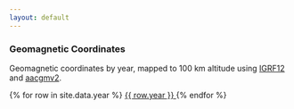 ```yaml
---
layout: default
---
```


### Geomagnetic Coordinates

Geomagnetic coordinates by year, mapped to 100 km altitude using [IGRF12][1] and [aacgmv2][2].

<div class="display compact" style="height:100%; width:100%; overflow:auto;">
{% for row in site.data.year %}
    <a href='../stations/cgm_{{ row.year }}.html'>{{ row.year }} </a>
{% endfor %}

<br>
<br>
</div>

[back](../stations.md)


[1]: https://github.com/space-physics/igrf12
[2]: https://github.com/aburrell/aacgmv2
